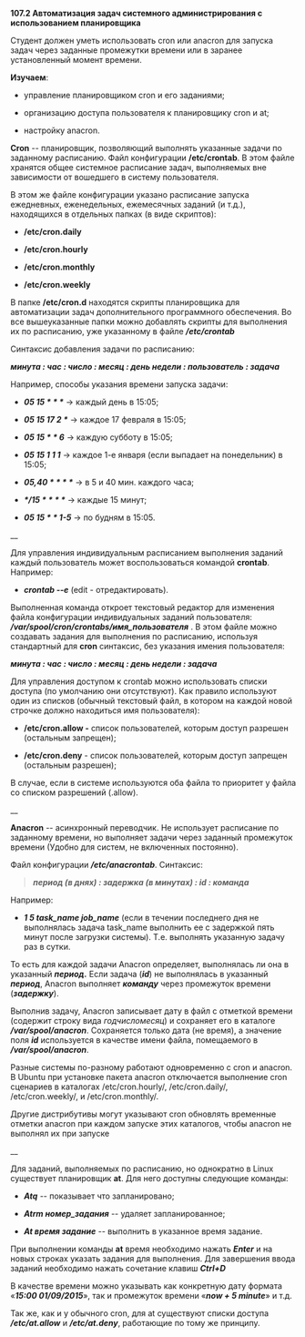 **107.2 Автоматизация задач системного администрирования с
использованием планировщика**

Студент должен уметь использовать cron или anacron для запуска задач
через заданные промежутки времени или в заранее установленный момент
времени.

**Изучаем**:

-   управление планировщиком cron и его заданиями;

-   организацию доступа пользователя к планировщику cron и at;

-   настройку anacron.

**Cron** -- планировщик, позволяющий выполнять указанные задачи по
заданному расписанию. Файл конфигурации **/etc/crontab**. В этом файле
хранятся общее системное расписание задач, выполняемых вне зависимости
от вошедшего в систему пользователя.

В этом же файле конфигурации указано расписание запуска ежедневных,
еженедельных, ежемесячных заданий (и т.д.), находящихся в отдельных
папках (в виде скриптов):

-   **/etc/cron.daily**

-   **/etc/cron.hourly**

-   **/etc/cron.monthly**

-   **/etc/cron.weekly**

В папке **/etc/cron.d** находятся скрипты планировщика для автоматизации
задач дополнительного программного обеспечения. Во все вышеуказанные
папки можно добавлять скрипты для выполнения их по расписанию, уже
указанному в файле ***/etc/crontab***

Синтаксис добавления задачи по расписанию:

***минута : час : число : месяц : день недели : пользователь : задача***

Например, способы указания времени запуска задачи:

-   ***05 15 \* \* \**** → каждый день в 15:05;

-   ***05 15 17 2 \**** → каждое 17 февраля в 15:05;

-   ***05 15 \* \* 6*** → каждую субботу в 15:05;

-   ***05 15 1 1 1*** → каждое 1-е января (если выпадает на понедельник)
    в 15:05;

-   ***05,40 \* \* \* \**** → в 5 и 40 мин. каждого часа;

-   ***\*/15 \* \* \* \**** → каждые 15 минут;

-   ***05 15 \* \* 1-5*** → по будням в 15:05.

\_\_

Для управления индивидуальным расписанием выполнения заданий каждый
пользователь может воспользоваться командой **crontab**. Например:

-   ***crontab --e*** (edit - отредактировать).

Выполненная команда откроет текстовый редактор для изменения файла
конфигурации индивидуальных заданий пользователя:
***/var/spool/cron/crontabs/имя_пользователя*** . В этом файле можно
создавать задания для выполнения по расписанию, используя стандартный
для **cron** синтаксис, без указания имения пользователя:

***минута : час : число : месяц : день недели : задача***

Для управления доступом к crontab можно использовать списки доступа (по
умолчанию они отсутствуют). Как правило используют один из списков
(обычный текстовый файл, в котором на каждой новой строчке должно
находиться имя пользователя):

-   **/etc/cron.allow -** список пользователей, которым доступ разрешен
    (остальным запрещен);

-   **/etc/cron.deny** - список пользователей, которым доступ запрещен
    (остальным разрешен);

В случае, если в системе используются оба файла то приоритет у файла со
списком разрешений (.allow).

\_\_

**Anacron** -- асинхронный переводчик. Не использует расписание по
заданному времени, но выполняет задачи через заданный промежуток времени
(Удобно для систем, не включенных постоянно).

Файл конфигурации ***/etc/anacrontab***. Синтаксис:

> ***период (в днях) : задержка (в минутах) : id : команда***

Например:

-   ***1 5 task_name job_name*** (если в течении последнего дня не
    выполнялась задача task_name выполнить ее с задержкой пять минут
    после загрузки системы). Т.е. выполнять указанную задачу раз в
    сутки.

То есть для каждой задачи Anacron определяет, выполнялась ли она в
указанный ***период.*** Если задача (***id***) не выполнялась в
указанный ***период***, Anacron выполняет ***команду*** через промежуток
времени (***задержку***).

Выполнив задачу, Anacron записывает дату в файл с отметкой времени
(содержит строку вида *годчисломесяц*) и сохраняет его в каталоге
***/var/spool/anacron***. Сохраняется только дата (не время), а значение
поля ***id*** используется в качестве имени файла, помещаемого в
***/var/spool/anacron***.

Разные системы по-разному работают одновременно с cron и anacron. В
Ubuntu при установке пакета anacron отключается выполнение cron
сценариев в каталогах /etc/cron.hourly/, /etc/cron.daily/,
/etc/cron.weekly/, и /etc/cron.monthly/.

Другие дистрибутивы могут указывают cron обновлять временные отметки
anacron при каждом запуске этих каталогов, чтобы anacron не выполнял их
при запуске

\_\_

Для заданий, выполняемых по расписанию, но однократно в Linux существует
планировщик **at**. Для него доступны следующие команды:

-   ***Atq*** -- показывает что запланировано;

-   ***Atrm номер_задания*** -- удаляет запланированное;

-   ***At время задание** ­*-- выполнить в указанное время задание.

При выполнении команды **at** время необходимо нажать ***Enter*** и на
новых строках указать задания для выполнения. Для завершения ввода
заданий необходимо нажать сочетание клавиш ***Ctrl+D***

В качестве времени можно указывать как конкретную дату формата «***15:00
01/09/2015***», так и промежуток времени «***now + 5 minute***» и т.д.

Так же, как и у обычного cron, для at существуют списки доступа
***/etc/at.allow*** и ***/etc/at.deny***, работающие по тому же
принципу.
